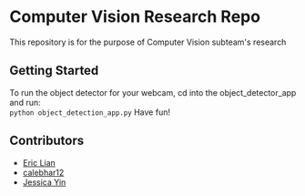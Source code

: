 # Computer Vision Research Repo
This repository is for the purpose of Computer Vision subteam's research 

## Getting Started

To run the object detector for your webcam, cd into the object_detector_app and run:<br />
`python object_detection_app.py`
Have fun!

## Contributors
* [Eric Lian](https://github.com/ericlian1)
* [calebhar12](https://github.com/calebhar12)
* [Jessica Yin](https://github.com/jeqyin)
